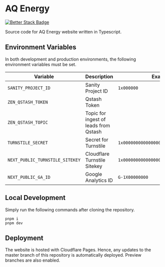 # AQ Energy

[![Better Stack Badge](https://uptime.betterstack.com/status-badges/v1/monitor/wpz9.svg)](https://uptime.betterstack.com/?utm_source=status_badge)

Source code for AQ Energy website written in Typescript.

## Environment Variables

In both development and production environments, the following environment variables must be set.

| Variable                        | Description                           | Example                               |
| ------------------------------- | ------------------------------------- | ------------------------------------- |
| `SANITY_PROJECT_ID`             | Sanity Project ID                     | `1x000000`                            |
| `ZEN_QSTASH_TOKEN`              | Qstash Token                          |                                       |
| `ZEN_QSTASH_TOPIC`              | Topic for ingest of leads from Qstash |                                       |
| `TURNSTILE_SECRET`              | Secret for Turnstile                  | `1x0000000000000000000000000000000AA` |
| `NEXT_PUBLIC_TURNSTILE_SITEKEY` | Cloudflare Turnstile Sitekey          | `1x00000000000000000000AA`            |
| `NEXT_PUBLIC_GA_ID`             | Google Analytics ID                   | `G-1X00000000`                        |

## Local Development

Simply run the following commands after cloning the repository.

```
pnpm i
pnpm dev
```

## Deployment

The website is hosted with Cloudflare Pages. Hence, any updates to the master branch of this repository is automatically deployed. Preview branches are also enabled.
